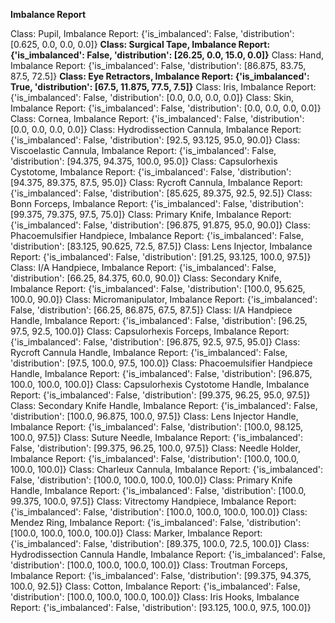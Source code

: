 **Imbalance Report**

Class: Pupil, Imbalance Report: {'is_imbalanced': False, 'distribution': [0.625, 0.0, 0.0, 0.0]}
**Class: Surgical Tape, Imbalance Report: {'is_imbalanced': False, 'distribution': [26.25, 0.0, 15.0, 0.0]}**
Class: Hand, Imbalance Report: {'is_imbalanced': False, 'distribution': [86.875, 83.75, 87.5, 72.5]}
**Class: Eye Retractors, Imbalance Report: {'is_imbalanced': True, 'distribution': [67.5, 11.875, 77.5, 7.5]}**
Class: Iris, Imbalance Report: {'is_imbalanced': False, 'distribution': [0.0, 0.0, 0.0, 0.0]}
Class: Skin, Imbalance Report: {'is_imbalanced': False, 'distribution': [0.0, 0.0, 0.0, 0.0]}
Class: Cornea, Imbalance Report: {'is_imbalanced': False, 'distribution': [0.0, 0.0, 0.0, 0.0]}
Class: Hydrodissection Cannula, Imbalance Report: {'is_imbalanced': False, 'distribution': [92.5, 93.125, 95.0, 90.0]}
Class: Viscoelastic Cannula, Imbalance Report: {'is_imbalanced': False, 'distribution': [94.375, 94.375, 100.0, 95.0]}
Class: Capsulorhexis Cystotome, Imbalance Report: {'is_imbalanced': False, 'distribution': [94.375, 89.375, 87.5, 95.0]}
Class: Rycroft Cannula, Imbalance Report: {'is_imbalanced': False, 'distribution': [85.625, 89.375, 92.5, 92.5]}
Class: Bonn Forceps, Imbalance Report: {'is_imbalanced': False, 'distribution': [99.375, 79.375, 97.5, 75.0]}
Class: Primary Knife, Imbalance Report: {'is_imbalanced': False, 'distribution': [96.875, 91.875, 95.0, 90.0]}
Class: Phacoemulsifier Handpiece, Imbalance Report: {'is_imbalanced': False, 'distribution': [83.125, 90.625, 72.5, 87.5]}
Class: Lens Injector, Imbalance Report: {'is_imbalanced': False, 'distribution': [91.25, 93.125, 100.0, 97.5]}
Class: I/A Handpiece, Imbalance Report: {'is_imbalanced': False, 'distribution': [66.25, 84.375, 60.0, 90.0]}
Class: Secondary Knife, Imbalance Report: {'is_imbalanced': False, 'distribution': [100.0, 95.625, 100.0, 90.0]}
Class: Micromanipulator, Imbalance Report: {'is_imbalanced': False, 'distribution': [66.25, 86.875, 67.5, 87.5]}
Class: I/A Handpiece Handle, Imbalance Report: {'is_imbalanced': False, 'distribution': [96.25, 97.5, 92.5, 100.0]}
Class: Capsulorhexis Forceps, Imbalance Report: {'is_imbalanced': False, 'distribution': [96.875, 92.5, 97.5, 95.0]}
Class: Rycroft Cannula Handle, Imbalance Report: {'is_imbalanced': False, 'distribution': [97.5, 100.0, 97.5, 100.0]}
Class: Phacoemulsifier Handpiece Handle, Imbalance Report: {'is_imbalanced': False, 'distribution': [96.875, 100.0, 100.0, 100.0]}
Class: Capsulorhexis Cystotome Handle, Imbalance Report: {'is_imbalanced': False, 'distribution': [99.375, 96.25, 95.0, 97.5]}
Class: Secondary Knife Handle, Imbalance Report: {'is_imbalanced': False, 'distribution': [100.0, 96.875, 100.0, 97.5]}
Class: Lens Injector Handle, Imbalance Report: {'is_imbalanced': False, 'distribution': [100.0, 98.125, 100.0, 97.5]}
Class: Suture Needle, Imbalance Report: {'is_imbalanced': False, 'distribution': [99.375, 96.25, 100.0, 97.5]}
Class: Needle Holder, Imbalance Report: {'is_imbalanced': False, 'distribution': [100.0, 100.0, 100.0, 100.0]}
Class: Charleux Cannula, Imbalance Report: {'is_imbalanced': False, 'distribution': [100.0, 100.0, 100.0, 100.0]}
Class: Primary Knife Handle, Imbalance Report: {'is_imbalanced': False, 'distribution': [100.0, 99.375, 100.0, 97.5]}
Class: Vitrectomy Handpiece, Imbalance Report: {'is_imbalanced': False, 'distribution': [100.0, 100.0, 100.0, 100.0]}
Class: Mendez Ring, Imbalance Report: {'is_imbalanced': False, 'distribution': [100.0, 100.0, 100.0, 100.0]}
Class: Marker, Imbalance Report: {'is_imbalanced': False, 'distribution': [89.375, 100.0, 72.5, 100.0]}
Class: Hydrodissection Cannula Handle, Imbalance Report: {'is_imbalanced': False, 'distribution': [100.0, 100.0, 100.0, 100.0]}
Class: Troutman Forceps, Imbalance Report: {'is_imbalanced': False, 'distribution': [99.375, 94.375, 100.0, 92.5]}
Class: Cotton, Imbalance Report: {'is_imbalanced': False, 'distribution': [100.0, 100.0, 100.0, 100.0]}
Class: Iris Hooks, Imbalance Report: {'is_imbalanced': False, 'distribution': [93.125, 100.0, 97.5, 100.0]}